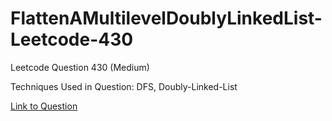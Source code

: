 # FlattenAMultilevelDoublyLinkedList-Leetcode-430

Leetcode Question 430 (Medium)

Techniques Used in Question:
DFS, Doubly-Linked-List

[Link to Question](https://leetcode.com/problems/flatten-a-multilevel-doubly-linked-list/)
